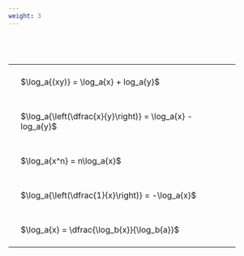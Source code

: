 ```yaml
---
weight: 3
---
```


#  
<br>
<style type="text/css">
#T_78139 th.col_heading {
  text-align: left;
  font-size: 1em;
}
#T_78139 td {
  text-align: left;
  font-size: 1em;
  padding: 1.5em;
}
#T_78139_row0_col0, #T_78139_row1_col0, #T_78139_row2_col0, #T_78139_row3_col0, #T_78139_row4_col0 {
  width: 400px;
  white-space: pre-wrap;
}
</style>
<table id="T_78139">
  <thead>
  </thead>
  <tbody>
    <tr>
      <td id="T_78139_row0_col0" class="data row0 col0" >$\log_a{(xy)} = \log_a{x} + log_a{y}$</td>
    </tr>
    <tr>
      <td id="T_78139_row1_col0" class="data row1 col0" >$\log_a{\left(\dfrac{x}{y}\right)} = \log_a{x} - log_a{y}$</td>
    </tr>
    <tr>
      <td id="T_78139_row2_col0" class="data row2 col0" >$\log_a{x^n} = n\log_a{x}$</td>
    </tr>
    <tr>
      <td id="T_78139_row3_col0" class="data row3 col0" >$\log_a{\left(\dfrac{1}{x}\right)} = -\log_a{x}$</td>
    </tr>
    <tr>
      <td id="T_78139_row4_col0" class="data row4 col0" >$\log_a{x} = \dfrac{\log_b{x}}{\log_b{a}}$</td>
    </tr>
  </tbody>
</table>
